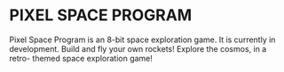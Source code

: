  <h1> PIXEL SPACE PROGRAM</h1>
 <p> Pixel Space Program is an 8-bit space exploration game. It is currently in development. Build and fly your own rockets! Explore the cosmos, in a retro- themed space exploration game! </p>



 
